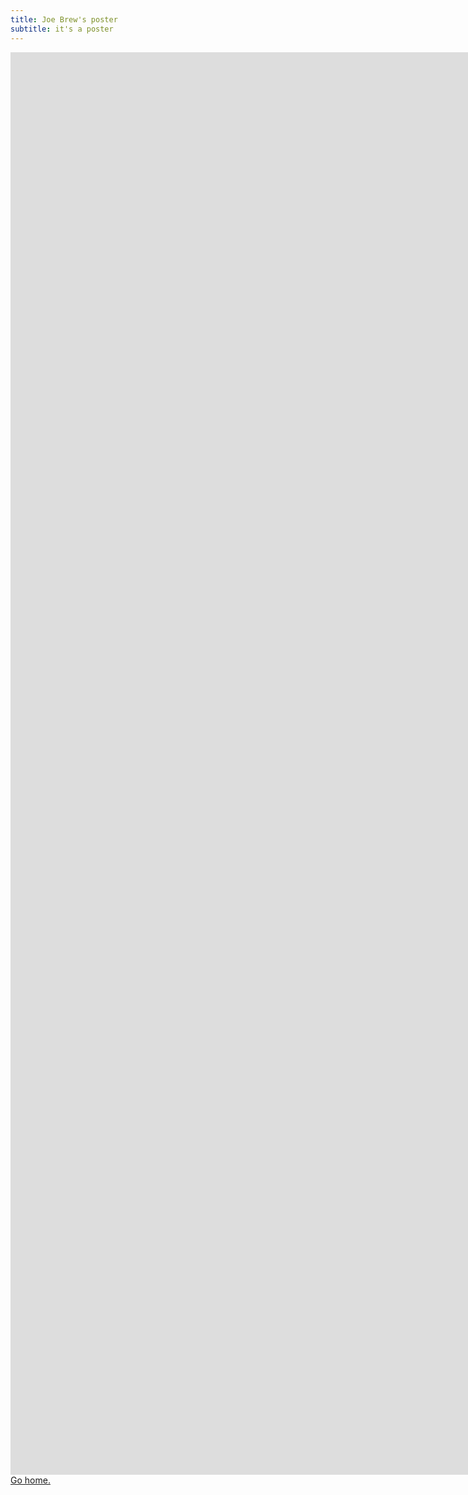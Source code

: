 ```yaml
---
title: Joe Brew's poster
subtitle: it's a poster
---
```



<iframe src="https://docs.google.com/presentation/d/1t9J7_b8fnTTw2kcixjNw87vbbvoZzaZtLXzxB3RQBVI/embed?start=false&loop=false&delayms=3000" frameborder="0" width="1589" height="2276" allowfullscreen="true" mozallowfullscreen="true" webkitallowfullscreen="true"></iframe>
<a href="{{site.url}}">Go home.</a>

